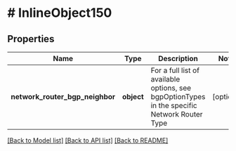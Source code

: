 # # InlineObject150

## Properties

Name | Type | Description | Notes
------------ | ------------- | ------------- | -------------
**network_router_bgp_neighbor** | **object** | For a full list of available options, see bgpOptionTypes in the specific Network Router Type | [optional]

[[Back to Model list]](../../README.md#models) [[Back to API list]](../../README.md#endpoints) [[Back to README]](../../README.md)
